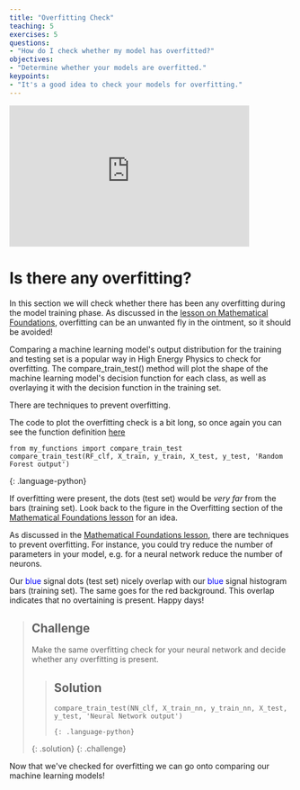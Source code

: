 ```yaml
---
title: "Overfitting Check"
teaching: 5
exercises: 5
questions:
- "How do I check whether my model has overfitted?"
objectives:
- "Determine whether your models are overfitted."
keypoints:
- "It's a good idea to check your models for overfitting."
---
```


<iframe width="427" height="251" src="https://www.youtube.com/embed?v=GbedkKJiGq4&list=PLKZ9c4ONm-VmHsMKImIDEMsZI1Vp0UY-Z&index=8&ab_channel=HEPSoftwareFoundation" frameborder="0" allow="accelerometer; autoplay; encrypted-media; gyroscope; picture-in-picture" allowfullscreen></iframe>

# Is there any overfitting?

In this section we will check whether there has been any overfitting during the model training phase. As discussed in the [lesson on Mathematical Foundations](https://hsf-training.github.io/hsf-training-ml-webpage/02-mltechnical/index.html), overfitting can be an unwanted fly in the ointment, so it should be avoided!

Comparing a machine learning model's output distribution for the training and testing set is a popular way in High Energy Physics to check for overfitting. The compare_train_test() method will plot the shape of the machine learning model's decision function for each class, as well as overlaying it with the decision function in the training set.

There are techniques to prevent overfitting.

The code to plot the overfitting check is a bit long, so once again you can see the function definition [here](https://www.kaggle.com/meirinevans/my-functions/edit) 

~~~
from my_functions import compare_train_test
compare_train_test(RF_clf, X_train, y_train, X_test, y_test, 'Random Forest output')
~~~
{: .language-python}

If overfitting were present, the dots (test set) would be *very far* from the bars (training set). Look back to the figure in the Overfitting section of the [Mathematical Foundations lesson](https://hsf-training.github.io/hsf-training-ml-webpage/02-mltechnical/index.html) for an idea.

As discussed in the [Mathematical Foundations lesson](https://hsf-training.github.io/hsf-training-ml-webpage/02-mltechnical/index.html), there are techniques to prevent overfitting. For instance, you could try reduce the number of parameters in your model, e.g. for a neural network reduce the number of neurons. 

Our <span style="color:blue">blue</span> signal dots (test set) nicely overlap with our <span style="color:blue">blue</span> signal histogram bars (training set). The same goes for the red background. This overlap indicates that no overtaining is present. Happy days!

> ## Challenge
> Make the same overfitting check for your neural network and decide whether any overfitting is present.
> 
> > ## Solution
> > ~~~
> > compare_train_test(NN_clf, X_train_nn, y_train_nn, X_test, y_test, 'Neural Network output')
> > ~~~
> > ~~~
> > {: .language-python}
> {: .solution}
{: .challenge}

Now that we've checked for overfitting we can go onto comparing our machine learning models!
